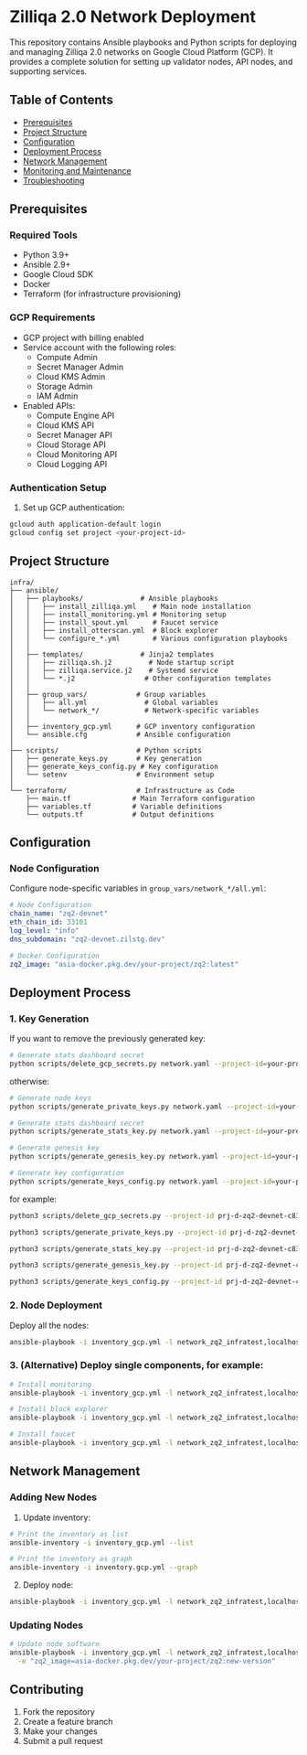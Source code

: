 # Zilliqa 2.0 Network Deployment

This repository contains Ansible playbooks and Python scripts for deploying and managing Zilliqa 2.0 networks on Google Cloud Platform (GCP). It provides a complete solution for setting up validator nodes, API nodes, and supporting services.

## Table of Contents
- [Prerequisites](#prerequisites)
- [Project Structure](#project-structure)
- [Configuration](#configuration)
- [Deployment Process](#deployment-process)
- [Network Management](#network-management)
- [Monitoring and Maintenance](#monitoring-and-maintenance)
- [Troubleshooting](#troubleshooting)

## Prerequisites

### Required Tools
- Python 3.9+
- Ansible 2.9+
- Google Cloud SDK
- Docker
- Terraform (for infrastructure provisioning)

### GCP Requirements
- GCP project with billing enabled
- Service account with the following roles:
  - Compute Admin
  - Secret Manager Admin
  - Cloud KMS Admin
  - Storage Admin
  - IAM Admin
- Enabled APIs:
  - Compute Engine API
  - Cloud KMS API
  - Secret Manager API
  - Cloud Storage API
  - Cloud Monitoring API
  - Cloud Logging API

### Authentication Setup
1. Set up GCP authentication:
```bash
gcloud auth application-default login
gcloud config set project <your-project-id>
```

## Project Structure

```
infra/
├── ansible/
│   ├── playbooks/              # Ansible playbooks
│   │   ├── install_zilliqa.yml    # Main node installation
│   │   ├── install_monitoring.yml # Monitoring setup
│   │   ├── install_spout.yml      # Faucet service
│   │   ├── install_otterscan.yml  # Block explorer
│   │   └── configure_*.yml        # Various configuration playbooks
│   │
│   ├── templates/              # Jinja2 templates
│   │   ├── zilliqa.sh.j2         # Node startup script
│   │   ├── zilliqa.service.j2    # Systemd service
│   │   └── *.j2                 # Other configuration templates
│   │
│   ├── group_vars/            # Group variables
│   │   ├── all.yml              # Global variables
│   │   └── network_*/           # Network-specific variables
│   │
│   ├── inventory_gcp.yml      # GCP inventory configuration
│   └── ansible.cfg            # Ansible configuration
│
├── scripts/                   # Python scripts
│   ├── generate_keys.py       # Key generation
│   ├── generate_keys_config.py # Key configuration
│   └── setenv                 # Environment setup
│
└── terraform/                 # Infrastructure as Code
    ├── main.tf               # Main Terraform configuration
    ├── variables.tf          # Variable definitions
    └── outputs.tf            # Output definitions
```

## Configuration

### Node Configuration
Configure node-specific variables in `group_vars/network_*/all.yml`:

```yaml
# Node Configuration
chain_name: "zq2-devnet"
eth_chain_id: 33101
log_level: "info"
dns_subdomain: "zq2-devnet.zilstg.dev"

# Docker Configuration
zq2_image: "asia-docker.pkg.dev/your-project/zq2:latest"
```

## Deployment Process


### 1. Key Generation

If you want to remove the previously generated key:

```bash
# Generate stats dashboard secret
python scripts/delete_gcp_secrets.py network.yaml --project-id=your-project --label-key "zq2-network" --label-value "network_name" --force
```

otherwise:

```bash
# Generate node keys
python scripts/generate_private_keys.py network.yaml --project-id=your-project

# Generate stats dashboard secret
python scripts/generate_stats_key.py network.yaml --project-id=your-project

# Generate genesis key
python scripts/generate_genesis_key.py network.yaml --project-id=your-project

# Generate key configuration
python scripts/generate_keys_config.py network.yaml --project-id=your-project
```

for example:
```bash
python3 scripts/delete_gcp_secrets.py --project-id prj-d-zq2-devnet-c83bkpsd --label-key "zq2-network" --label-value "zq2-infratest" --force

python3 scripts/generate_private_keys.py --project-id prj-d-zq2-devnet-c83bkpsd ../../zq2-infratest.yaml

python3 scripts/generate_stats_key.py --project-id prj-d-zq2-devnet-c83bkpsd ../../zq2-infratest.yaml

python3 scripts/generate_genesis_key.py --project-id prj-d-zq2-devnet-c83bkpsd ../../zq2-infratest.yaml

python3 scripts/generate_keys_config.py --project-id prj-d-zq2-devnet-c83bkpsd ../../zq2-infratest.yaml
```

### 2. Node Deployment

Deploy all the nodes:

```bash
ansible-playbook -i inventory_gcp.yml -l network_zq2_infratest,localhost playbooks/node_provision.yml
```

### 3. (Alternative) Deploy single components, for example:
```bash
# Install monitoring
ansible-playbook -i inventory_gcp.yml -l network_zq2_infratest,localhost playbooks/install_monitoring.yml

# Install block explorer
ansible-playbook -i inventory_gcp.yml -l network_zq2_infratest,localhost playbooks/install_otterscan.yml

# Install faucet
ansible-playbook -i inventory_gcp.yml -l network_zq2_infratest,localhost playbooks/install_spout.yml
```

## Network Management

### Adding New Nodes
1. Update inventory:
```bash
# Print the inventory as list
ansible-inventory -i inventory_gcp.yml --list 

# Print the inventory as graph
ansible-inventory -i inventory.gcp.yml --graph
```

2. Deploy node:
```bash
ansible-playbook -i inventory_gcp.yml -l network_zq2_infratest,localhost playbooks/install_zilliqa.yml --limit role_validator
```

### Updating Nodes
```bash
# Update node software
ansible-playbook -i inventory_gcp.yml -l network_zq2_infratest,localhost playbooks/install_zilliqa.yml --limit role_validator \
  -e "zq2_image=asia-docker.pkg.dev/your-project/zq2:new-version"
```

## Contributing

1. Fork the repository
2. Create a feature branch
3. Make your changes
4. Submit a pull request
